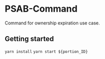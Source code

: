 # PSAB-Command

Command for ownership expiration use case.

## Getting started
`yarn install`
`yarn start ${portion_ID}`
